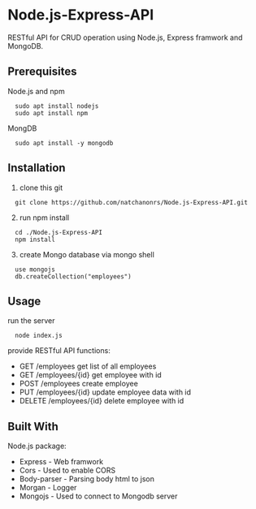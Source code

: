 # Node.js-Express-API

RESTful API for CRUD operation using Node.js, Express framwork and MongoDB.

## Prerequisites

Node.js and npm
```
  sudo apt install nodejs
  sudo apt install npm
```
MongDB
```
  sudo apt install -y mongodb
```

## Installation

1. clone this git
```
  git clone https://github.com/natchanonrs/Node.js-Express-API.git
```

2. run npm install
```
  cd ./Node.js-Express-API
  npm install
```

3. create Mongo database via mongo shell
```
  use mongojs
  db.createCollection("employees")
```

## Usage
run the server
```
  node index.js
```

provide RESTful API functions:
* GET /employees          get list of all employees
* GET /employees/{id}     get employee with id
* POST /employees         create employee
* PUT /employees/{id}     update employee data with id
* DELETE /employees/{id}  delete employee with id

## Built With
Node.js package:
* Express - Web framwork
* Cors - Used to enable CORS
* Body-parser - Parsing body html to json
* Morgan - Logger
* Mongojs - Used to connect to Mongodb server
